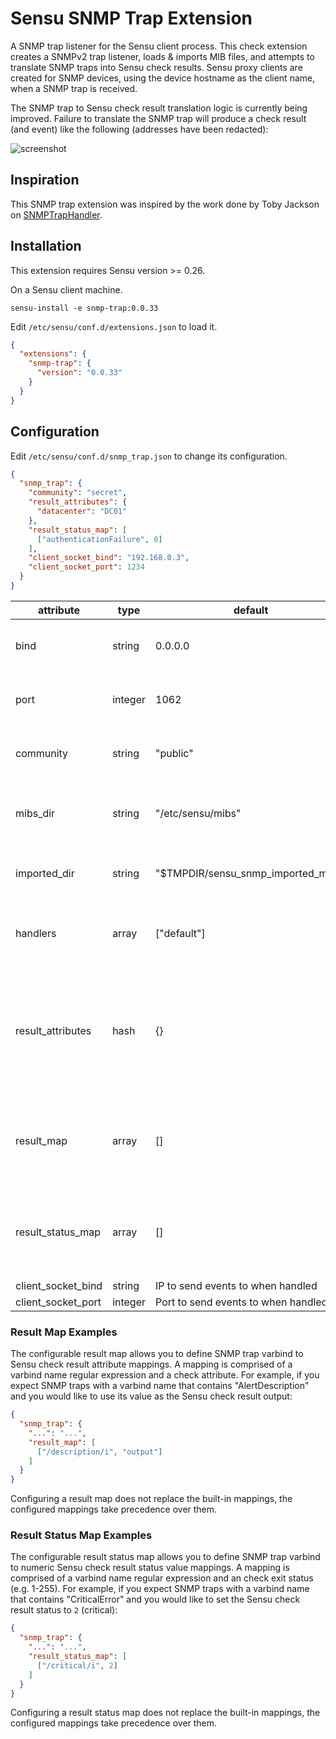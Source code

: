 # Sensu SNMP Trap Extension

A SNMP trap listener for the Sensu client process. This check
extension creates a SNMPv2 trap listener, loads & imports MIB files,
and attempts to translate SNMP traps into Sensu check results. Sensu
proxy clients are created for SNMP devices, using the device hostname
as the client name, when a SNMP trap is received.

The SNMP trap to Sensu check result translation logic is currently
being improved. Failure to translate the SNMP trap will produce a
check result (and event) like the following (addresses have been
redacted):

![screenshot](https://raw.github.com/sensu-extensions/sensu-extensions-snmp-trap/master/iflinkdown.png)

## Inspiration

This SNMP trap extension was inspired by the work done by Toby Jackson
on [SNMPTrapHandler](https://github.com/warmfusion/sensu-extension-snmptrap).

## Installation

This extension requires Sensu version >= 0.26.

On a Sensu client machine.

```
sensu-install -e snmp-trap:0.0.33
```

Edit `/etc/sensu/conf.d/extensions.json` to load it.

``` json
{
  "extensions": {
    "snmp-trap": {
      "version": "0.0.33"
    }
  }
}
```

## Configuration

Edit `/etc/sensu/conf.d/snmp_trap.json` to change its configuration.

``` json
{
  "snmp_trap": {
    "community": "secret",
    "result_attributes": {
      "datacenter": "DC01"
    },
    "result_status_map": [
      ["authenticationFailure", 0]
    ],
    "client_socket_bind": "192.168.0.3",
    "client_socket_port": 1234
  }
}
```

|attribute|type|default|description|
|----|----|----|---|
|bind|string|0.0.0.0|IP to bind the SNMP trap listener to|
|port|integer|1062|Port to bind the SNMP trap listener to|
|community|string|"public"|SNMP community string to use|
|mibs_dir|string|"/etc/sensu/mibs"|MIBs directory to import and load MIBs from|
|imported_dir|string|"$TMPDIR/sensu_snmp_imported_mibs"|Directory to store imported MIB data in|
|handlers|array|["default"]|Handlers to specify in Sensu check results|
|result_attributes|hash|{}|Custom check result attributes to add to every SNMP trap Sensu check result|
|result_map|array|[]|SNMP trap varbind to Sensu check result translation mappings|
|result_status_map|array|[]|SNMP trap varbind to Sensu check result status mappings|
|client_socket_bind|string|IP to send events to when handled|
|client_socket_port|integer|Port to send events to when handled|

### Result Map Examples

The configurable result map allows you to define SNMP trap varbind to
Sensu check result attribute mappings. A mapping is comprised of a
varbind name regular expression and a check attribute. For example, if
you expect SNMP traps with a varbind name that contains
"AlertDescription" and you would like to use its value as the Sensu
check result output:

``` json
{
  "snmp_trap": {
    "...": "...",
    "result_map": [
      ["/description/i", "output"]
    ]
  }
}
```

Configuring a result map does not replace the built-in mappings, the
configured mappings take precedence over them.

### Result Status Map Examples

The configurable result status map allows you to define SNMP trap
varbind to numeric Sensu check result status value mappings. A
mapping is comprised of a varbind name regular expression and an check
exit status (e.g. 1-255). For example, if you expect SNMP traps with a
varbind name that contains "CriticalError" and you would like to set
the Sensu check result status to `2` (critical):

``` json
{
  "snmp_trap": {
    "...": "...",
    "result_status_map": [
      ["/critical/i", 2]
    ]
  }
}
```

Configuring a result status map does not replace the built-in
mappings, the configured mappings take precedence over them.
